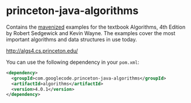 princeton-java-algorithms
=========================

Contains the [mavenized](http://search.maven.org/#search%7Cga%7C1%7Cg%3A%22com.googlecode.princeton-java-algorithms%22) examples for the textbook Algorithms, 4th Edition by Robert Sedgewick and Kevin Wayne. The examples cover the most important algorithms and data structures in use today.

http://algs4.cs.princeton.edu/

You can use the following dependency in your `pom.xml`:

```xml
<dependency>
  <groupId>com.googlecode.princeton-java-algorithms</groupId>
  <artifactId>algorithms</artifactId>
  <version>4.0.1</version>
</dependency>
```

